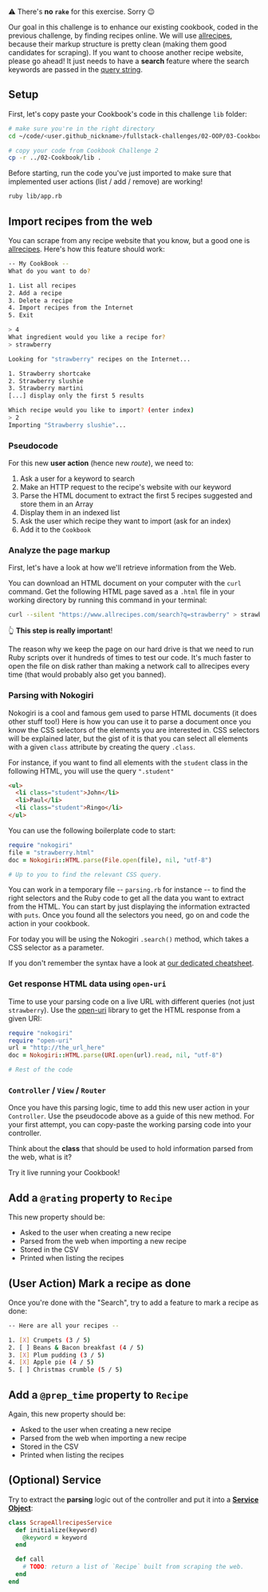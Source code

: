 ⚠️ There's **no `rake`** for this exercise. Sorry 😉

Our goal in this challenge is to enhance our existing cookbook, coded in the previous challenge, by finding recipes online. We will use [allrecipes](https://www.allrecipes.com), because their markup structure is pretty clean (making them good candidates for scraping). If you want to choose another recipe website, please go ahead! It just needs to have a **search** feature where the search keywords are passed in the [query string](https://en.wikipedia.org/wiki/Query_string).

## Setup

First, let's copy paste your Cookbook's code in this challenge `lib` folder:

```bash
# make sure you're in the right directory
cd ~/code/<user.github_nickname>/fullstack-challenges/02-OOP/03-Cookbook/03-Cookbook-With-Scraping

# copy your code from Cookbook Challenge 2
cp -r ../02-Cookbook/lib .
```

Before starting, run the code you've just imported to make sure that implemented user actions (list / add / remove) are working!

```bash
ruby lib/app.rb
```

## Import recipes from the web

You can scrape from any recipe website that you know, but a good one is [allrecipes](https://www.allrecipes.com). Here's how this feature should work:

```bash
-- My CookBook --
What do you want to do?

1. List all recipes
2. Add a recipe
3. Delete a recipe
4. Import recipes from the Internet
5. Exit

> 4
What ingredient would you like a recipe for?
> strawberry

Looking for "strawberry" recipes on the Internet...

1. Strawberry shortcake
2. Strawberry slushie
3. Strawberry martini
[...] display only the first 5 results

Which recipe would you like to import? (enter index)
> 2
Importing "Strawberry slushie"...
```

### Pseudocode

For this new **user action** (hence new _route_), we need to:

1. Ask a user for a keyword to search
2. Make an HTTP request to the recipe's website with our keyword
3. Parse the HTML document to extract the first 5 recipes suggested and store them in an Array
4. Display them in an indexed list
5. Ask the user which recipe they want to import (ask for an index)
6. Add it to the `Cookbook`

### Analyze the page markup

First, let's have a look at how we'll retrieve information from the Web.

You can download an HTML document on your computer with the `curl` command. Get the following HTML page saved as a `.html` file in your working directory by running this command in your terminal:

```bash
curl --silent "https://www.allrecipes.com/search?q=strawberry" > strawberry.html
```

👆 **This step is really important**!

The reason why we keep the page on our hard drive is that we need to run Ruby scripts over it hundreds of times to test our code. It's much faster to open the file on disk rather than making a network call to allrecipes every time (that would probably also get you banned).

### Parsing with Nokogiri

Nokogiri is a cool and famous gem used to parse HTML documents (it does other stuff too!) Here is how you can use it to parse a document once you know the CSS selectors of the elements you are interested in. CSS selectors will be explained later, but the gist of it is that you can select all elements with a given `class` attribute by creating the query `.class`.

For instance, if you want to find all elements with the `student` class in the following HTML, you will use the query `".student"`

```html
<ul>
  <li class="student">John</li>
  <li>Paul</li>
  <li class="student">Ringo</li>
</ul>
```

You can use the following boilerplate code to start:

```ruby
require "nokogiri"
file = "strawberry.html"
doc = Nokogiri::HTML.parse(File.open(file), nil, "utf-8")

# Up to you to find the relevant CSS query.
```

You can work in a temporary file -- `parsing.rb` for instance -- to find the right selectors and the Ruby code to get all the data you want to extract from the HTML. You can start by just displaying the information extracted with `puts`. Once you found all the selectors you need, go on and code the action in your cookbook.

For today you will be using the Nokogiri `.search()` method, which takes a CSS selector as a parameter.

If you don't remember the syntax have a look at [our dedicated cheatsheet](https://kitt.lewagon.com/knowledge/cheatsheets/nokogiri).

### Get response HTML data using `open-uri`

Time to use your parsing code on a live URL with different queries (not just `strawberry`). Use the [open-uri](http://www.ruby-doc.org/stdlib/libdoc/open-uri/rdoc/OpenURI.html) library to get the HTML response from a given URI:

```ruby
require "nokogiri"
require "open-uri"
url = "http://the_url_here"
doc = Nokogiri::HTML.parse(URI.open(url).read, nil, "utf-8")

# Rest of the code
```

### `Controller` / `View` / `Router`

Once you have this parsing logic, time to add this new user action in your `Controller`. Use the pseudocode above as a guide of this new method. For your first attempt, you can copy-paste the working parsing code into your controller.

Think about the **class** that should be used to hold information parsed from the web, what is it?

Try it live running your Cookbook!

## Add a `@rating` property to `Recipe`

This new property should be:
- Asked to the user when creating a new recipe
- Parsed from the web when importing a new recipe
- Stored in the CSV
- Printed when listing the recipes

## (User Action) Mark a recipe as done

Once you're done with the "Search", try to add a feature to mark a recipe as done:

```bash
-- Here are all your recipes --

1. [X] Crumpets (3 / 5)
2. [ ] Beans & Bacon breakfast (4 / 5)
3. [X] Plum pudding (3 / 5)
4. [X] Apple pie (4 / 5)
5. [ ] Christmas crumble (5 / 5)
```

## Add a `@prep_time` property to `Recipe`

Again, this new property should be:
- Asked to the user when creating a new recipe
- Parsed from the web when importing a new recipe
- Stored in the CSV
- Printed when listing the recipes

## (Optional) Service

Try to extract the **parsing** logic out of the controller and put it into a [**Service Object**](https://www.toptal.com/ruby-on-rails/rails-service-objects-tutorial):

```ruby
class ScrapeAllrecipesService
  def initialize(keyword)
    @keyword = keyword
  end

  def call
    # TODO: return a list of `Recipe` built from scraping the web.
  end
end
```
